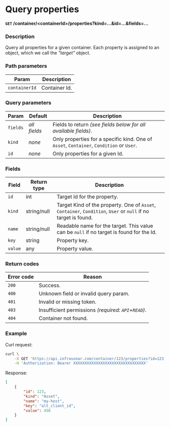 # Query properties
**`GET` /container/<containerId\>/properties?kind=...&id=...&fields=...**

### Description
Query all properties for a given container. Each property is assigned to an object, which we call the _"target"_ object.

### Path parameters
Param               | Description
--------------------|-------------
`containerId`       | Container Id.

### Query parameters
Param       | Default       | Description
------------|---------------|-------------
`fields`    | _all fields_  | Fields to return _(see fields below for all available fields)_.
`kind`      | _none_        | Only properties for a specific kind. One of `Asset`, `Container`, `Condition` or `User`.
`id`        | _none_        | Only properties for a given Id.

### Fields
Field               | Return type       | Description
--------------------|-------------------|-------------
`id`                | int               | Target Id for the property.
`kind`              | string/null       | Target Kind of the property. One of `Asset`, `Container`, `Condition`, `User` or `null` if no target is found.
`name`              | string/null       | Readable name for the target. This value can be `null` if no target is found for the Id.
`key`               | string            | Property key.
`value`             | any               | Property value.

### Return codes
Error code  | Reason
------------|--------
`200`       | Success.
`400`       | Unknown field or invalid query param.
`401`       | Invalid or missing token.
`403`       | Insufficient permissions _(required: `API`+`READ`)_.
`404`       | Container not found.

### Example
Curl request:
```bash
curl \
    -X GET 'https://api.infrasonar.com/container/123/properties?id=123' \
    -H 'Authorization: Bearer XXXXXXXXXXXXXXXXXXXXXXXXXXXXXXXX'
```

Response:
```json
[
    {
        "id": 123,
        "kind": "Asset",
        "name": "my-host",
        "key": "alt_client_id",
        "value": 456
    }
]
```
